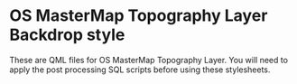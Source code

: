 # OS MasterMap Topography Layer Backdrop style

These are QML files for OS MasterMap Topography Layer. You will need to apply the post processing SQL scripts before using these stylesheets.
